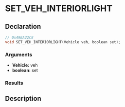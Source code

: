 # SET_VEH_INTERIORLIGHT

## Declaration
```cpp
// 0x49EA22C8
void SET_VEH_INTERIORLIGHT(Vehicle veh, boolean set);
```

### Arguments
- **Vehicle:** veh
- **boolean:** set

### Results

## Description
